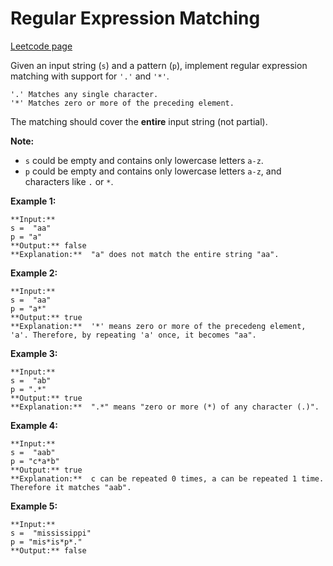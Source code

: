 # Regular Expression Matching
[Leetcode page](https://leetcode.com/problems/regular-expression-matching/description)

Given an input string (`s`) and a pattern (`p`), implement regular expression
matching with support for `'.'` and `'*'`.

    
    
    '.' Matches any single character.
    '*' Matches zero or more of the preceding element.
    

The matching should cover the **entire** input string (not partial).

**Note:**

  * `s` could be empty and contains only lowercase letters `a-z`.
  * `p` could be empty and contains only lowercase letters `a-z`, and characters like `.` or `*`.

**Example 1:**

    
    
    **Input:**
    s =  "aa"
    p = "a"
    **Output:** false
    **Explanation:**  "a" does not match the entire string "aa".
    

**Example 2:**

    
    
    **Input:**
    s =  "aa"
    p = "a*"
    **Output:** true
    **Explanation:**  '*' means zero or more of the precedeng element, 'a'. Therefore, by repeating 'a' once, it becomes "aa".
    

**Example 3:**

    
    
    **Input:**
    s =  "ab"
    p = ".*"
    **Output:** true
    **Explanation:**  ".*" means "zero or more (*) of any character (.)".
    

**Example 4:**

    
    
    **Input:**
    s =  "aab"
    p = "c*a*b"
    **Output:** true
    **Explanation:**  c can be repeated 0 times, a can be repeated 1 time. Therefore it matches "aab".
    

**Example 5:**

    
    
    **Input:**
    s =  "mississippi"
    p = "mis*is*p*."
    **Output:** false
    

